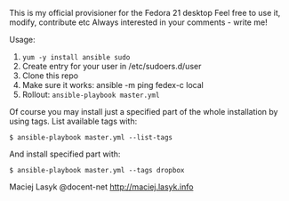 This is my official provisioner for the Fedora 21 desktop
Feel free to use it, modify, contribute etc
Always interested in your comments - write me!

Usage:

1. `yum -y install ansible sudo`
2. Create entry for your user in /etc/sudoers.d/user
3. Clone this repo
4. Make sure it works: ansible -m ping fedex-c local
5. Rollout: `ansible-playbook master.yml`

Of course you may install just a specified part of the
whole installation by using tags. List available tags
with:

`$ ansible-playbook master.yml --list-tags`

 And install specified part with:

`$ ansible-playbook master.yml --tags dropbox`

Maciej Lasyk
@docent-net
http://maciej.lasyk.info

